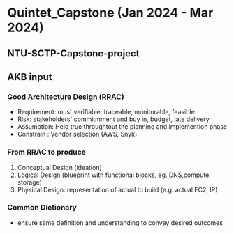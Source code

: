# Quintet_Capstone (Jan 2024 - Mar 2024)

## NTU-SCTP-Capstone-project

## AKB input

### Good Architecture Design (RRAC)

- Requirement: must verifiable, traceable, monitorable, feasible
- Risk: stakeholders' commitmment and buy in, budget, late delivery
- Assumption: Held true throughtout the planning and implemention phase
- Constrain : Vendor selection (AWS, Snyk)

### From RRAC to produce

1. Conceptual Design (ideation)
2. Logical Design (blueprint with functional blocks, eg. DNS,compute, storage)
3. Physical Design: representation of actual to build (e.g. actual EC2, IP)

### Common Dictionary

- ensure same definition and understanding to convey desired outcomes
